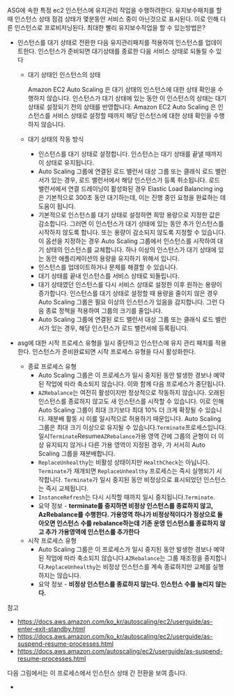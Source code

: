 ASG에 속한 특정 ec2 인스턴스에 유지관리 작업을 수행하려한다. 유지보수패치를 할때 인스턴스 상태 점검 상태가 몇분동안 서비스 중이 아닌것으로 표시된다. 이로 인해 다른 인스턴스로 프로비저닝된다. 최대한 빨리 유지보수작업을 할 수 있는방법은?



- 인스턴스를 대기 상태로 전환한 다음 유지관리패치를 적용하여 인스턴스를 업데이트한다. 인스턴스가 준비되면 대기상태를 종료한 다음 서비스 상태로 되돌릴 수 있다

  - 대기 상태인 인스턴스의 상태

    Amazon EC2 Auto Scaling 은 대기 상태의 인스턴스에 대한 상태 확인을 수행하지 않습니다. 인스턴스가 대기 상태에 있는 동안 이 인스턴스의 상태는 대기 상태로 설정되기 전의 상태를 반영합니다. Amazon EC2 Auto Scaling 은 인스턴스를 서비스 상태로 설정할 때까지 해당 인스턴스에 대한 상태 확인을 수행하지 않습니다.

  - 대기 상태의 작동 방식

    - 인스턴스를 대기 상태로 설정합니다. 인스턴스는 대기 상태를 끝낼 때까지 이 상태로 유지됩니다.
    - Auto Scaling 그룹에 연결된 로드 밸런서 대상 그룹 또는 클래식 로드 밸런서가 있는 경우, 로드 밸런서에서 해당 인스턴스가 등록 취소됩니다. 로드 밸런서에서 연결 드레이닝이 활성화된 경우 Elastic Load Balancing ing은 기본적으로 300초 동안 대기하는데, 이는 진행 중인 요청을 완료하는 데 도움이 됩니다.
    - 기본적으로 인스턴스를 대기 상태로 설정하면 희망 용량으로 지정한 값은 감소합니다. 그러면 이 인스턴스가 대기 상태에 있는 동안 추가 인스턴스를 시작하지 않도록 합니다. 또는 용량이 감소되지 않도록 지정할 수 있습니다. 이 옵션을 지정하는 경우 Auto Scaling 그룹에서 인스턴스를 시작하여 대기 상태의 인스턴스를 교체합니다. 하나 이상의 인스턴스가 대기 상태에 있는 동안 애플리케이션의 용량을 유지하기 위해서 입니다.
    - 인스턴스를 업데이트하거나 문제를 해결할 수 있습니다.
    - 대기 상태를 끝내 인스턴스를 서비스 상태로 되돌립니다.
    - 대기 상태였던 인스턴스를 다시 서비스 상태로 설정한 이후 원하는 용량이 증가합니다. 인스턴스를 대기 상태로 설정할 때 용량을 줄이지 않은 경우 Auto Scaling 그룹은 필요 이상의 인스턴스가 있음을 감지합니다. 그런 다음 종료 정책을 적용하여 그룹의 크기를 줄입니다. 
    - Auto Scaling 그룹에 연결된 로드 밸런서 대상 그룹 또는 클래식 로드 밸런서가 있는 경우, 해당 인스턴스가 로드 밸런서에 등록됩니다.



- asg에 대한 시작 프로세스 유형을 일시 중단하고 인스턴스에 유지 관리 패치를 적용한다. 인스턴스가 준비완료되면 시작 프로세스 유형을 다시 활성화한다.
  - 종료 프로세스 유형
    - Auto Scaling 그룹은 이 프로세스가 일시 중지된 동안 발생한 경보나 예약된 작업에 따라 축소되지 않습니다. 이와 함께 다음 프로세스가 중단됩니다.
    - `AZRebalance`는 여전히 활성이지만 정상적으로 작동하지 않습니다. 오래된 인스턴스를 종료하지 않고도 새 인스턴스를 시작할 수 있습니다. 이로 인해 Auto Scaling 그룹이 최대 크기보다 최대 10% 더 크게 확장될 수 있습니다. 재분배 활동 시 이를 일시적으로 허용하기 때문입니다. Auto Scaling 그룹은 최대 크기 이상으로 유지될 수 있습니다.`Terminate`프로세스입니다. 일시`Terminate`Resume`AZRebalance`가용 영역 간에 그룹의 균형이 더 이상 유지되지 않거나 다른 가용 영역이 지정된 경우, 가 서서히 Auto Scaling 그룹을 재분배합니다.
    - `ReplaceUnhealthy`는 비활성 상태이지만 `HealthCheck`는 아닙니다. `Terminate`가 재개되면 `ReplaceUnhealthy` 프로세스는 즉시 실행되기 시작합니다. `Terminate`가 일시 중지된 동안 비정상으로 표시되었던 인스턴스는 즉시 교체됩니다.
    - `InstanceRefresh`는 다시 시작할 때까지 일시 중지됩니다.`Terminate`.
    - 요약 정보 - **terminate를 중지하면 비정상 인스턴스를 종료하지 않고, AzRebalance를 수행한다. 가용영역 하나가 비정상적이다가 정상으로 돌아오면 인스턴스 수를 rebalance하는데 기존 운영 인스턴스를 종료하지 않고 추가 가용영역에 인스턴스를 추가한다**
  - 시작 프로세스 유형
    - Auto Scaling 그룹은 이 프로세스가 일시 중지된 동안 발생한 경보나 예약된 작업에 따라 축소되지 않습니다.`AZRebalance`는 그룹 재조정을 중지합니다.`ReplaceUnhealthy`는 비정상 인스턴스를 계속 종료하지만 교체를 실행하지는 않습니다. 
    - 요약 정보 - **비정상 인스턴스를 종료하지 않는다. 인스턴스 수를 늘리지 않는다.**



참고

-  https://docs.aws.amazon.com/ko_kr/autoscaling/ec2/userguide/as-enter-exit-standby.html
-  https://docs.aws.amazon.com/ko_kr/autoscaling/ec2/userguide/as-suspend-resume-processes.html
-  https://docs.aws.amazon.com/autoscaling/ec2/userguide/as-suspend-resume-processes.html













다음 그림에서는 이 프로세스에서 인스턴스 상태 간 전환을 보여 줍니다.

- 